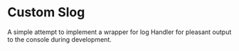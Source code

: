 # Custom Slog

A simple attempt to implement a wrapper for log Handler for pleasant output to the console during development.


